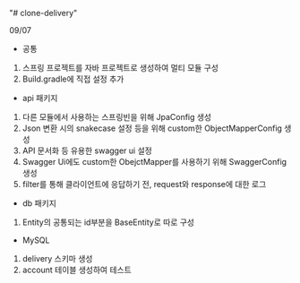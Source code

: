 "# clone-delivery" 

09/07
- 공통
1) 스프링 프로젝트를 자바 프로젝트로 생성하여 멀티 모듈 구성
2) Build.gradle에 직접 설정 추가

- api 패키지
1) 다른 모듈에서 사용하는 스프링빈을 위해 JpaConfig 생성
2) Json 변환 시의 snakecase 설정 등을 위해 custom한 ObjectMapperConfig 생성
3) API 문서화 등 유용한 swagger ui 설정
4) Swagger Ui에도 custom한 ObejctMapper를 사용하기 위해 SwaggerConfig 생성
5) filter를 통해 클라이언트에 응답하기 전, request와 response에 대한 로그

- db 패키지
1) Entity의 공통되는 id부분을 BaseEntity로 따로 구성

- MySQL
1) delivery 스키마 생성
2) account 테이블 생성하여 테스트